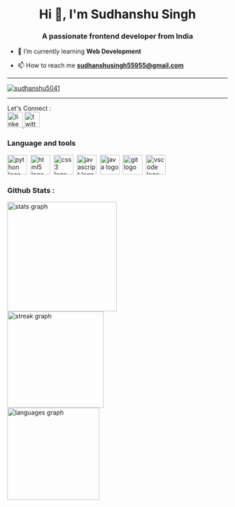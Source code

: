 <h1 align="center">Hi 👋, I'm Sudhanshu Singh</h1>
<h3 align="center">A passionate frontend developer from India</h3>

- 🌱 I’m currently learning **Web Development**

- 📫 How to reach me **sudhanshusingh55955@gmail.com**

</div>

<hr width="100%" height="1px"e%20views" width="130px" />
  <p align="left" class="tropy2"> <a href="https://github.com/ryo-ma/github-profile-trophy"><img
    src="https://github-profile-trophy.vercel.app/?username=sudhanshu5041" alt="sudhanshu5041" /></a> </p>


</div>
<hr width="100%" height="1px"


<h3 align="left">Let's Connect :</h3>



<div align="left">
  <a href="https://www.linkedin.com/in/5ingh97/" target="_blank">
    <img src="https://img.shields.io/static/v1?message=LinkedIn&logo=linkedin&label=&color=0077B5&logoColor=white&labelColor=&style=for-the-badge" height="35" alt="linkedin logo"  />
  </a>
  <a href="https://x.com/SinghSudha85155" target="_blank">
    <img src="https://img.shields.io/static/v1?message=Twitter&logo=twitter&label=&color=1DA1F2&logoColor=white&labelColor=&style=for-the-badge" height="35" alt="twitter logo"  />
  </a>
</div>


<h3 align="left">Language and tools</h3>



<div align="left">
  <img src="https://cdn.jsdelivr.net/gh/devicons/devicon/icons/python/python-original.svg" height="45" alt="python logo"  />
  <img  />
  <img src="https://cdn.jsdelivr.net/gh/devicons/devicon/icons/html5/html5-original.svg" height="45" alt="html5 logo"  />
  <img  />
  <img src="https://cdn.jsdelivr.net/gh/devicons/devicon/icons/css3/css3-original.svg" height="45" alt="css3 logo"  />
  <img  />
  <img src="https://cdn.jsdelivr.net/gh/devicons/devicon/icons/javascript/javascript-original.svg" height="45" alt="javascript logo"  />
  <img  />
  <img src="https://cdn.jsdelivr.net/gh/devicons/devicon/icons/java/java-original.svg" height="45" alt="java logo"  />
  <img  />
  <img src="https://cdn.jsdelivr.net/gh/devicons/devicon/icons/git/git-original.svg" height="45" alt="git logo"  />
  <img  />
  <img src="https://cdn.jsdelivr.net/gh/devicons/devicon/icons/vscode/vscode-original.svg" height="45" alt="vscode logo"  />
</div>


<h3 align="left">Github Stats :</h3>



<div align="left">
  <img src="https://github-readme-stats.vercel.app/api?username=sudhanshu5041&hide_title=false&hide_rank=false&show_icons=true&include_all_commits=true&count_private=true&disable_animations=false&theme=radical&locale=en&hide_border=false&order=1" height="250" alt="stats graph" /> <br>

  <img src="https://streak-stats.demolab.com?user=sudhanshu5041&locale=en&mode=daily&theme=radical&hide_border=false&border_radius=5&order=3" height="220" alt="streak graph" />

  <br>
  <img src="https://github-readme-stats.vercel.app/api/top-langs?username=sudhanshu5041&locale=en&hide_title=false&layout=compact&card_width=320&theme=radical&hide_border=false&order=2" height="210" alt="languages graph"  />
</div>
<div align="left">
</div>

###

<div align="left">
</div>

###

<!---
sudhanshu5041/sudhanshu5041 is a ✨ special ✨ repository because its `README.md` (this file) appears on your GitHub profile.
You can click the Preview link to take a look at your changes.
--->
